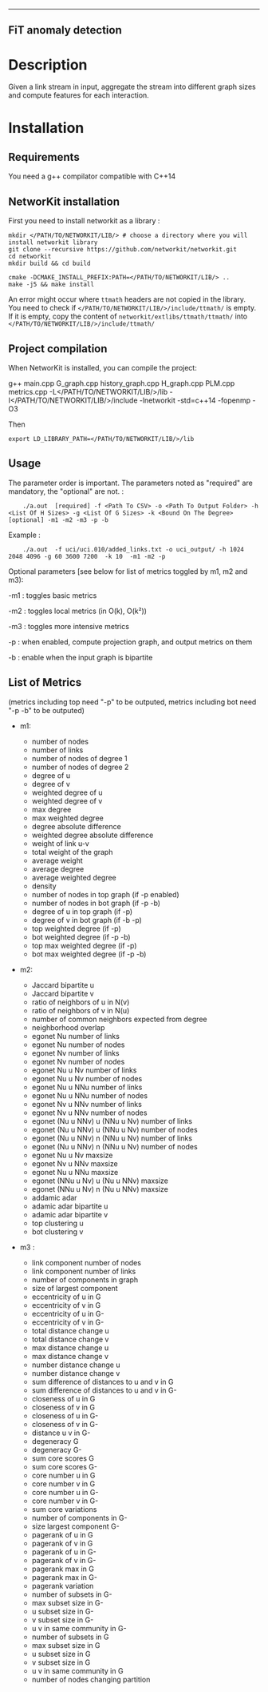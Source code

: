 ---------------------
FiT anomaly detection
---------------------

Description
===========

Given a link stream in input, aggregate the stream into different graph sizes and compute features for each interaction.

Installation
============

Requirements
------------

You need a g++ compilator compatible with C++14

NetworKit installation
----------------------

First you need to install networkit as a library :

```
mkdir </PATH/TO/NETWORKIT/LIB/> # choose a directory where you will install networkit library
git clone --recursive https://github.com/networkit/networkit.git
cd networkit
mkdir build && cd build

cmake -DCMAKE_INSTALL_PREFIX:PATH=</PATH/TO/NETWORKIT/LIB/> ..
make -j5 && make install
```
An error might occur where `ttmath` headers are not copied in the library. You need to check if `</PATH/TO/NETWORKIT/LIB/>/include/ttmath/` is empty.
If it is empty, copy the content of `networkit/extlibs/ttmath/ttmath/` into `</PATH/TO/NETWORKIT/LIB/>/include/ttmath/`

Project compilation
-------------------

When NetworKit is installed, you can compile the project:

g++ main.cpp G_graph.cpp history_graph.cpp H_graph.cpp PLM.cpp metrics.cpp -L</PATH/TO/NETWORKIT/LIB/>/lib -I</PATH/TO/NETWORKIT/LIB/>/include -lnetworkit -std=c++14 -fopenmp -O3

Then 

```
export LD_LIBRARY_PATH=</PATH/TO/NETWORKIT/LIB/>/lib
```

Usage
-----

The parameter order is important.
The parameters noted as "required" are mandatory, the "optional"  are not.
: 
```
    ./a.out  [required] -f <Path To CSV> -o <Path To Output Folder> -h <List Of H Sizes> -g <List Of G Sizes> -k <Bound On The Degree> [optional] -m1 -m2 -m3 -p -b
```

Example :
```
    ./a.out  -f uci/uci.010/added_links.txt -o uci_output/ -h 1024 2048 4096 -g 60 3600 7200  -k 10  -m1 -m2 -p
```

Optional parameters [see below for list of metrics toggled by m1, m2 and m3): 

-m1 : toggles basic metrics

-m2 : toggles local metrics (in O(k), O(k²))

-m3 : toggles more intensive metrics

-p : when enabled, compute projection graph, and output metrics on them

-b : enable when the input graph is bipartite

List of Metrics
---------------
(metrics including top need "-p" to be outputed, metrics including bot need "-p -b" to be outputed)
* m1: 
    * number of nodes
    * number of links
    * number of nodes of degree 1
    * number of nodes of degree 2
    * degree of u
    * degree of v
    * weighted degree of u
    * weighted degree of v
    * max degree
    * max weighted degree
    * degree absolute difference
    * weighted degree absolute difference
    * weight of link u-v
    * total weight of the graph
    * average weight
    * average degree
    * average weighted degree
    * density
    * number of nodes in top graph (if -p enabled)
    * number of nodes in bot graph (if -p -b)
    * degree of u in top graph (if -p)
    * degree of v in bot graph (if -b -p)
    * top weighted degree (if -p)
    * bot weighted degree (if -p -b)
    * top max weighted degree (if -p)
    * bot max weighted degree (if -p -b)

* m2:
    * Jaccard bipartite u
    * Jaccard bipartite v
    * ratio of neighbors of u in N(v)
    * ratio of neighbors of v in N(u)
    * number of common neighbors expected from degree
    * neighborhood overlap
    * egonet Nu number of links
    * egonet Nu number of nodes
    * egonet Nv number of links
    * egonet Nv number of nodes
    * egonet Nu u Nv number of links
    * egonet Nu u Nv number of nodes
    * egonet Nu u NNu number of links
    * egonet Nu u NNu number of nodes
    * egonet Nv u NNv number of links
    * egonet Nv u NNv  number of nodes
    * egonet (Nu u NNv) u (NNu u Nv) number of links
    * egonet (Nu u NNv) u (NNu u Nv) number of nodes
    * egonet (Nu u NNv) n (NNu u Nv) number of links
    * egonet (Nu u NNv) n (NNu u Nv) number of nodes
    * egonet Nu u Nv maxsize
    * egonet Nv u NNv maxsize
    * egonet Nu u NNu maxsize
    * egonet (NNu u Nv) u (Nu u NNv) maxsize
    * egonet (NNu u Nv) n (Nu u NNv) maxsize
    * addamic adar
    * adamic adar bipartite u 
    * adamic adar bipartite v
    * top clustering u
    * bot clustering v
* m3 : 
    * link component number of nodes
    * link component number of links
    * number of components in graph
    * size of largest component
    * eccentricity of u in G
    * eccentricity of v in G
    * eccentricity of u in G-
    * eccentricity of v in G-
    * total distance change u
    * total distance change v
    * max distance change u
    * max distance change v
    * number distance change u
    * number distance change v
    * sum difference of distances to u and v in G
    * sum difference of distances to u and v in G-
    * closeness of u in G
    * closeness of v in G
    * closeness of u in G-
    * closeness of v in G-
    * distance u v in G-
    * degeneracy G
    * degeneracy G-
    * sum core scores G
    * sum core scores G-
    * core number u in G
    * core number v in G
    * core number u in G-
    * core number v in G-
    * sum core variations
    * number of components in G-
    * size largest component G-
    * pagerank of u in G
    * pagerank of v in G
    * pagerank of u in G-
    * pagerank of v in G-
    * pagerank max in G
    * pagerank max in G-
    * pagerank variation
    * number of subsets in G-
    * max subset size in G-
    * u subset size in G-
    * v subset size in G-
    * u v in same community in G-
    * number of subsets in G
    * max subset size in G
    * u subset size in G
    * v subset size in G
    * u v in same community in G
    * number of nodes changing partition
